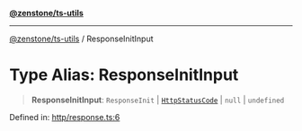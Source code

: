 [**@zenstone/ts-utils**](../README.md)

***

[@zenstone/ts-utils](../globals.md) / ResponseInitInput

# Type Alias: ResponseInitInput

> **ResponseInitInput**: `ResponseInit` \| [`HttpStatusCode`](HttpStatusCode.md) \| `null` \| `undefined`

Defined in: [http/response.ts:6](https://github.com/janpoem/ts-utils/blob/df5fa129179bf9218996bf53428f8189a02eea4a/src/http/response.ts#L6)
